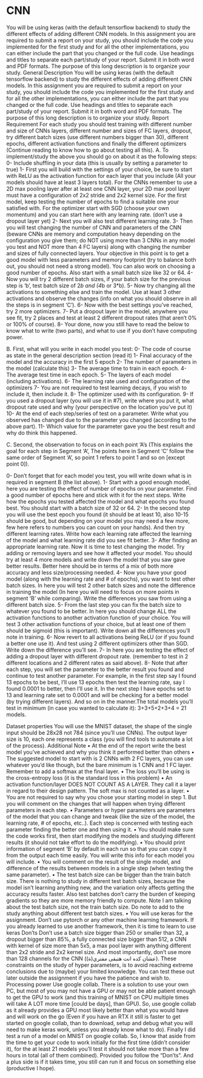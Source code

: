 # CNN
You will be using keras (with the default tensorflow backend) to study the different effects of adding different CNN models. In this assignment you are required to submit a report on your study, you should include the code you implemented for the first study and for all the other implementations, you can either include the part that you changed or the full code. Use headings and titles to separate each part/study of your report. Submit it in both word and PDF formats. The purpose of this long description is to organize your study.
General Description
You will be using keras (with the default tensorflow backend) to study the different effects of adding different CNN models. In this assignment you are required to submit a report on your study, you should include the code you implemented for the first study and for all the other implementations, you can either include the part that you changed or the full code. Use headings and titles to separate each part/study of your report. Submit it in both word and PDF formats. The purpose of this long description is to organize your study.
Report Requirement
For each study you should test training with different number and size of CNNs layers, different number and sizes of FC layers, dropout, try different batch sizes (use different numbers bigger than 30), different epochs, different activation functions and finally the different optimizers (Continue reading to know how to go about testing all this).
A.	To implement/study the above you should go on about it as the following steps:
0-	Include shuffling in your data (this is usually by setting a parameter to true)
1-	First you will build with the settings of your choice, be sure to start with ReLU as the activation function for each layer that you include (All your models should have at least 3 layers total). For the CNNs remember to use a 2D max pooling layer after at least one CNN layer, your 2D max pool layer must have a configuration of 2x2 stride and 2x2 kernel size. For the first model, keep testing the number of epochs to find a suitable one your satisfied with. For the optimizer start with SGD (choose your own momentum) and you can start here with any learning rate. (don’t use a dropout layer yet)
2-	Next you will also test different learning rate.
3-	Then you will test changing the number of CNN and parameters of the CNN (beware CNNs are memory and computation heavy depending on the configuration you give them; do NOT using more than 3 CNNs in any model you test and NOT more than 4 FC layers) along with changing the number and sizes of fully connected layers. Your objective in this point is to get a good model with less parameters and memory footprint (try to balance both out, you should not need a strong model). You can also work on choosing a good number of epochs. Also start with a small batch size like 32 or 64.
4-	Now you will try 2 different batch sizes, if your batch size for the previous step is ‘b’, test batch size of 2*b and (4*b or 3*b).
5-	Now try changing all the activations to something else and train the model. Use at least 3 other activations and observe the changes (info on what you should observe in all the steps is in segment ‘C’).
6-	Now with the best settings you’ve reached, try 2 more optimizers.
7-	Put a dropout layer in the model, anywhere you see fit, try 2 places and test at least 2 different dropout rates (that aren’t 0% or 100% of course).
8-	Your done, now you still have to read the below to know what to write (two parts), and what to use if you don’t have computing power.

B.	First, what will you write in each model you test:
0-	The code of course as state in the general description section (read it)
1-	Final accuracy of the model and the accuracy in the first 5 epoch
2-	The number of parameters in the model (calculate this)
3-	The average time to train in each epoch.
4-	The average test time in each epoch.
5-	The layers of each model (including activations).
6-	The learning rate used and configuration of the optimizers
7-	You are not required to test learning decays, if you wish to include it, then include it.
8-	The optimizer used with its configuration.
9-	If you used a dropout layer (you will use it in #7), write where you put it, what dropout rate used and why (your perspective on the location you’ve put it)
10-	At the end of each step/series of test on a parameter. Write what you observed has changed due to the parameter you changed (according to the above part).
11-	Which value for the parameter gave you the best result and why do think this happened.

C.	Second, the observation to focus on in each point ‘A’s (This explains the goal for each step in Segment  ‘A’, The points here in Segment ‘C’ follow the same order of Segment ‘A’, so point 1 refers to point 1 and so on [except point 0]).	

0-	Don’t forget that for each model you test, you will write down what is in required in segment B (the list above).
1-	Start with a good enough model, here you are testing the effect of number of epochs on your parameter. Find a good number of epochs here and stick with it for the next steps. Write how the epochs you tested affected the model and what epochs you found best. You should start with a batch size of 32 or 64.
2-	In the second step you will use the best epoch you found (it should be at least 10, also 10-15 should be good, but depending on your model you may need a few more, few here refers to numbers you can count on your hands). And then try different learning rates. Write how each learning rate affected the learning of the model and what learning rate did you see fit better.
3-	After finding an appropriate learning rate. Now it is time to test changing the model. Try adding or removing layers and see how it affected your model. You should try at least 4 more models and write down the model that you saw gave better results. Better here should be in terms of a mix of both more accuracy and less size/processing needed.
4-	Now you have your good model (along with the learning rate and # of epochs), you want to test other batch sizes. In here you will test 2 other batch sizes and note the difference in training the model (In here you will need to focus on more points in segment ‘B’ while comparing). Write the differences you saw from using a different batch size. 
5-	From the last step you can fix the batch size to whatever you found to be better. In here you should change ALL the activation functions to another activation function of your choice. You will test 3 other activation functions of your choice, but at least one of them should be sigmoid (this is important). Write down all the differences you’ll note in training.
6-	Now revert to all activations being ReLU (or if you found a better one use it). And test using 2 different optimizers other than SGD. Write down the difference you’ll see.
7-	In here you are testing the effect of adding a dropout layer with different dropout rate. (remember to test in 2 different locations and 2 different rates as said above).
8-	Note that after each step, you will set the parameter to the better result you found and continue to test another parameter. For example, in the first step say I found 13 epochs to be best, I’ll use 13 epochs then test the learning rate, say I found 0.0001 to better, then I’ll use it. In the next step I have epochs set to 13 and learning rate set to 0.0001 and will be checking for a better model (by trying different layers). And so on in the manner.The total models you’ll test in minimum (in case you wanted to calculate it): 3+3+5+2+3+4 = 21 models.

Dataset properties
You will use the MNIST dataset, the shape of the single input should be 28x28 not 784 (since you’ll use CNNs). The output layer size is 10, each one represents a class (you will find tools to automate a lot of the process).
Additional Note
•	At the end of the report write the best model you’ve achieved and why you think it performed better than others
•	The suggested model to start with is 2 CNNs with 2 FC layers, you can use whatever you’d like though, but the bare minimum is 1 CNN and 1 FC layer. Remember to add a softmax at the final layer.
•	The loss you’ll be using is the cross-entropy loss (it is the standard loss in this problem)
•	An activation function/layer DOES NOT COUNT AS A LAYER. They call it a layer in regard to their design pattern. The soft max is not counted as a layer.
•	You are not required to say why you chose your starting model in step 1. But you will comment on the changes that will happen when trying different parameters in each step.
•	Parameters or hyper parameters are parameters of the model that you can change and tweak (like the size of the model, the learning rate, # of epochs, etc..). Each step is concerned with testing each parameter finding the better one and then using it.
•	You should make sure the code works first, then start modifying the models and studying different results (it should not take effort to do the modifying).
•	You should print information of segment ‘B’ by default in each run so that you can copy it from the output each time easily. You will write this info for each model you will include.
•	You will comment on the result of the single model, and difference of the results between models in a single step (when testing the same parameter).
•	The test batch size can be bigger than the train batch size. There is nothing to study in different test batch sizes, because the model isn’t learning anything new, and the variation only affects getting the accuracy results faster. Also test batches don’t carry the burden of keeping gradients so they are more memory friendly to compute. Note I am talking about the test batch size, not the train batch size. Do note to add to the study anything about different test batch sizes.
•	You will use keras for the assignment. Don’t use pytorch or any other machine learning framework. If you already learned to use another framework, then it is time to learn to use keras
Don’ts
Don’t use a batch size bigger than 250 or smaller than 32, a dropout bigger than 85%, a fully connected size bigger than 512, a CNN with kernel of size more than 5x5, a max pool layer with anything different than 2x2 stride and 2x2 kernel size. And most importantly, don’t use more than 128 channels for the CNN (عشان كده انت هتبقى مفتري(ة)).
These constraints on the study of hyper parameters, is to avoid reaching extreme conclusions due to (maybe) your limited knowledge. You can test these out later outside the assignment if you have the patience and wish to.
Processing power
Use google collab. There is a solution to use your own PC, but most of you may not have a GPU or may not be able patient enough to get the GPU to work (and this training of MNIST on CPU multiple times will take A LOT more time [could be days], than GPU).
So, use google collab as it already provides a GPU most likely better than what you would have and will work on the go (Even if you have an RTX it still is faster to get started on google collab, than to download, setup and debug what you will need to make keras work, unless you already know what to do).
Finally
I did test a run of a model on MNIST on google collab. So, I know that aside from the time to get your code to work initially for the first time (didn’t consider it), for the at least 21 models you’ll test it should not take more than a few hours in total (all of them combined). Provided you follow the “Don’ts”. And a plus side is if it takes time, you still can run it and focus on something else (productive I hope).
